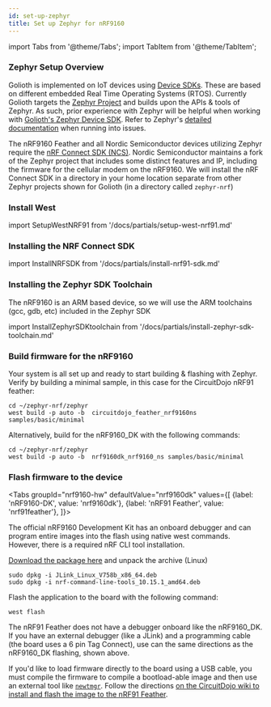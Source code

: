 ```yaml
---
id: set-up-zephyr
title: Set up Zephyr for nRF9160
---
```


import Tabs from '@theme/Tabs';
import TabItem from '@theme/TabItem';

### Zephyr Setup Overview

Golioth is implemented on IoT devices using [Device SDKs](/firmware). These are based on different embedded Real Time Operating Systems (RTOS). Currently Golioth targets the [Zephyr Project](https://www.zephyrproject.org/) and builds upon the APIs & tools of Zephyr. As such, prior experience with Zephyr will be helpful when working with [Golioth's Zephyr Device SDK](https://github.com/golioth/zephyr-sdk). Refer to Zephyr's [detailed documentation](https://docs.zephyrproject.org/) when running into issues.

The nRF9160 Feather and all Nordic Semiconductor devices utilizing Zephyr require the [nRF Connect SDK (NCS)](https://www.nordicsemi.com/Products/Development-software/nRF-Connect-SDK). Nordic Semiconductor maintains a fork of the Zephyr project that includes some distinct features and IP, including the firmware for the cellular modem on the nRF9160. We will install the nRF Connect SDK in a directory in your home location separate from other Zephyr projects shown for Golioth (in a directory called `zephyr-nrf`)

### Install West

import SetupWestNRF91 from '/docs/partials/setup-west-nrf91.md'

<SetupWestNRF91/>

### Installing the NRF Connect SDK

import InstallNRFSDK from '/docs/partials/install-nrf91-sdk.md'

<InstallNRFSDK/>

### Installing the Zephyr SDK Toolchain

The nRF9160 is an ARM based device, so we will use the ARM toolchains (gcc, gdb, etc) included in the Zephyr SDK

import InstallZephyrSDKtoolchain from '/docs/partials/install-zephyr-sdk-toolchain.md'  

<InstallZephyrSDKtoolchain/>

### Build firmware for the nRF9160

Your system is all set up and ready to start building & flashing with Zephyr. Verify by building a minimal sample, in this case for the CircuitDojo nRF91 feather:

```
cd ~/zephyr-nrf/zephyr
west build -p auto -b  circuitdojo_feather_nrf9160ns samples/basic/minimal
```
Alternatively, build for the nRF9160_DK with the following commands:

```
cd ~/zephyr-nrf/zephyr
west build -p auto -b  nrf9160dk_nrf9160_ns samples/basic/minimal
```

### Flash firmware to the device

<Tabs
groupId="nrf9160-hw"
defaultValue="nrf9160dk"
values={[
{label: 'nRF9160-DK', value: 'nrf9160dk'},
{label: 'nRF91 Feather', value: 'nrf91feather'},
]}>

<TabItem value="nrf9160dk">


The official nRF9160 Development Kit has an onboard debugger and can program entire images into the flash using native west commands. However, there is a required nRF CLI tool installation.

[Download the package here](https://www.nordicsemi.com/Products/Development-tools/nrf-command-line-tools/download) and unpack the archive (Linux)

```
sudo dpkg -i JLink_Linux_V758b_x86_64.deb
sudo dpkg -i nrf-command-line-tools_10.15.1_amd64.deb
```

Flash the application to the board with the following command:
```
west flash
```
</TabItem>
<TabItem value="nrf91feather">

The nRF91 Feather does not have a debugger onboard like the nRF9160_DK. If you have an external debugger (like a JLink) and a programming cable (the board uses a 6 pin Tag Connect), use can the same directions as the nRF9160_DK flashing, shown above.

If you'd like to load firmware directly to the board using a USB cable, you must compile the firmware to compile a bootload-able image and then use an external tool like [`newtmgr`](https://github.com/circuitdojo/mynewt-newtmgr?organization=circuitdojo&organization=circuitdojo). Follow the directions [on the CircuitDojo wiki to install and flash the image to the nRF91 Feather](https://docs.jaredwolff.com/nrf9160-programming-and-debugging.html#using-newtmgr).

</TabItem>
</Tabs>